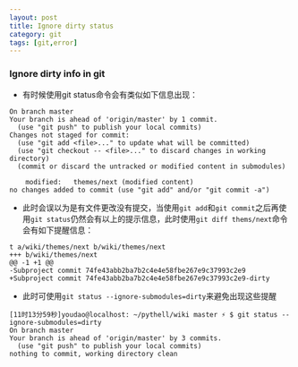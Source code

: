 ```yaml
---
layout: post
title: Ignore dirty status
category: git
tags: [git,error]
---
```

### Ignore dirty info in git

- 有时候使用git status命令会有类似如下信息出现：

```
On branch master
Your branch is ahead of 'origin/master' by 1 commit.
  (use "git push" to publish your local commits)
Changes not staged for commit:
  (use "git add <file>..." to update what will be committed)
  (use "git checkout -- <file>..." to discard changes in working directory)
  (commit or discard the untracked or modified content in submodules)

	modified:   themes/next (modified content)
no changes added to commit (use "git add" and/or "git commit -a")
```

- 此时会误以为是有文件更改没有提交，当使用`git add`和`git commit`之后再使用`git status`仍然会有以上的提示信息，此时使用`git diff thems/next`命令会有如下提醒信息：

```
t a/wiki/themes/next b/wiki/themes/next
+++ b/wiki/themes/next
@@ -1 +1 @@
-Subproject commit 74fe43abb2ba7b2c4e4e58fbe267e9c37993c2e9
+Subproject commit 74fe43abb2ba7b2c4e4e58fbe267e9c37993c2e9-dirty
```

- 此时可使用`git status --ignore-submodules=dirty`来避免出现这些提醒 

```
[11时13分59秒]youdao@localhost: ~/pythell/wiki master ⚡ $ git status --ignore-submodules=dirty
On branch master
Your branch is ahead of 'origin/master' by 3 commits.
  (use "git push" to publish your local commits)
nothing to commit, working directory clean
```
